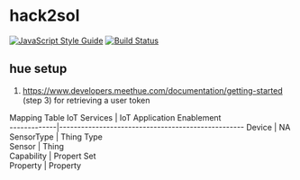 # hack2sol
[![JavaScript Style Guide](https://img.shields.io/badge/code_style-standard-brightgreen.svg)](https://standardjs.com)
[![Build Status](https://travis-ci.org/TobiasOetzel/hack2sol.svg?branch=master)](https://travis-ci.org/TobiasOetzel/hack2sol)



## hue setup
1. https://www.developers.meethue.com/documentation/getting-started (step 3) for retrieving a user token

Mapping Table
IoT Services | IoT Application Enablement    
-------------|---------------------------------------------------
Device                  |  NA                           
SensorType              |  Thing Type                        
Sensor                  |  Thing                             
Capability              |  Propert Set                       
Property                |  Property                          
